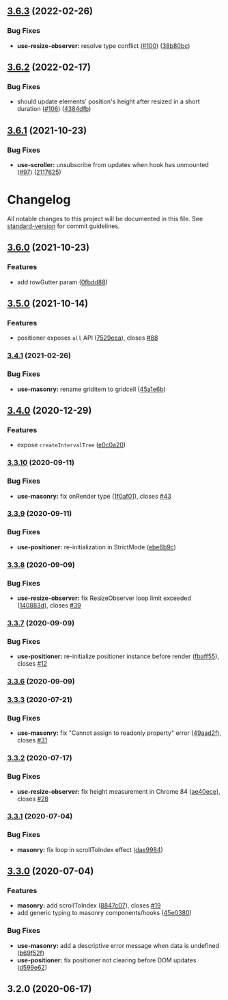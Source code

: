 ## [3.6.3](https://github.com/jaredLunde/masonic/compare/v3.6.2...v3.6.3) (2022-02-26)

### Bug Fixes

- **use-resize-observer:** resolve type conflict ([#100](https://github.com/jaredLunde/masonic/issues/100)) ([38b80bc](https://github.com/jaredLunde/masonic/commit/38b80bc9b9fc5017ee863bdb51578a456acbb416))

## [3.6.2](https://github.com/jaredLunde/masonic/compare/v3.6.1...v3.6.2) (2022-02-17)

### Bug Fixes

- should update elements' position's height after resized in a short duration ([#106](https://github.com/jaredLunde/masonic/issues/106)) ([4384dfb](https://github.com/jaredLunde/masonic/commit/4384dfb1739da79db351941c068e61d62cf2f84c))

## [3.6.1](https://github.com/jaredLunde/masonic/compare/v3.6.0...v3.6.1) (2021-10-23)

### Bug Fixes

- **use-scroller:** unsubscribe from updates when hook has unmounted ([#97](https://github.com/jaredLunde/masonic/issues/97)) ([2117625](https://github.com/jaredLunde/masonic/commit/2117625fb14b27b5f33a3a8121cbb83a62de5b5c))

# Changelog

All notable changes to this project will be documented in this file. See [standard-version](https://github.com/conventional-changelog/standard-version) for commit guidelines.

## [3.6.0](https://github.com/jaredLunde/masonic/compare/v3.5.0...v3.6.0) (2021-10-23)

### Features

- add rowGutter param ([0fbdd88](https://github.com/jaredLunde/masonic/commit/0fbdd889f99991aa212945ce35eb980942269e10))

## [3.5.0](https://github.com/jaredLunde/masonic/compare/v3.4.1...v3.5.0) (2021-10-14)

### Features

- positioner exposes `all` API ([7529eea](https://github.com/jaredLunde/masonic/commit/7529eea9db23aacbf3ae070dc089236f2e1caf48)), closes [#88](https://github.com/jaredLunde/masonic/issues/88)

### [3.4.1](https://github.com/jaredLunde/masonic/compare/v3.4.0...v3.4.1) (2021-02-26)

### Bug Fixes

- **use-masonry:** rename griditem to gridcell ([45a1e6b](https://github.com/jaredLunde/masonic/commit/45a1e6bd9883144b3e6b74a75f5c0ce2cc9633ad))

## [3.4.0](https://github.com/jaredLunde/masonic/compare/v3.3.10...v3.4.0) (2020-12-29)

### Features

- expose `createIntervalTree` ([e0c0a20](https://github.com/jaredLunde/masonic/commit/e0c0a208ae5054eb42cc813ccf96979693c9ae50))

### [3.3.10](https://github.com/jaredLunde/masonic/compare/v3.3.9...v3.3.10) (2020-09-11)

### Bug Fixes

- **use-masonry:** fix onRender type ([1f0af01](https://github.com/jaredLunde/masonic/commit/1f0af0141c055ab9dc86d37e1c8f25e993d17f99)), closes [#43](https://github.com/jaredLunde/masonic/issues/43)

### [3.3.9](https://github.com/jaredLunde/masonic/compare/v3.3.8...v3.3.9) (2020-09-11)

### Bug Fixes

- **use-positioner:** re-initialization in StrictMode ([ebe6b9c](https://github.com/jaredLunde/masonic/commit/ebe6b9cf164ef881fa4dc808df1142d679fe3ecc))

### [3.3.8](https://github.com/jaredLunde/masonic/compare/v3.3.7...v3.3.8) (2020-09-09)

### Bug Fixes

- **use-resize-observer:** fix ResizeObserver loop limit exceeded ([140883d](https://github.com/jaredLunde/masonic/commit/140883d7360a3f24b9aba251eb29575fdd2e8377)), closes [#39](https://github.com/jaredLunde/masonic/issues/39)

### [3.3.7](https://github.com/jaredLunde/masonic/compare/v3.3.6...v3.3.7) (2020-09-09)

### Bug Fixes

- **use-positioner:** re-initialize positioner instance before render ([fbaff55](https://github.com/jaredLunde/masonic/commit/fbaff55b29a1cddad5437d7f76f69a5213a5a452)), closes [#12](https://github.com/jaredLunde/masonic/issues/12)

### [3.3.6](https://github.com/jaredLunde/masonic/compare/v3.3.3...v3.3.6) (2020-09-09)

### [3.3.3](https://github.com/jaredLunde/masonic/compare/v3.3.2...v3.3.3) (2020-07-21)

### Bug Fixes

- **use-masonry:** fix "Cannot assign to readonly property" error ([49aad2f](https://github.com/jaredLunde/masonic/commit/49aad2f210b434dd3aec91fd320a007b21267df8)), closes [#31](https://github.com/jaredLunde/masonic/issues/31)

### [3.3.2](https://github.com/jaredLunde/masonic/compare/v3.3.1...v3.3.2) (2020-07-17)

### Bug Fixes

- **use-resize-observer:** fix height measurement in Chrome 84 ([ae40ece](https://github.com/jaredLunde/masonic/commit/ae40ecec906340b9fb17821acab471f5820091c1)), closes [#28](https://github.com/jaredLunde/masonic/issues/28)

### [3.3.1](https://github.com/jaredLunde/masonic/compare/v3.3.0...v3.3.1) (2020-07-04)

### Bug Fixes

- **masonry:** fix loop in scrollToIndex effect ([dae9984](https://github.com/jaredLunde/masonic/commit/dae99847fe29d7c9b50141f8035968143680b292))

## [3.3.0](https://github.com/jaredLunde/masonic/compare/v3.2.0...v3.3.0) (2020-07-04)

### Features

- **masonry:** add scrollToIndex ([8847c07](https://github.com/jaredLunde/masonic/commit/8847c074dd171fd2a53cc9fec2aae76e814e0aa2)), closes [#19](https://github.com/jaredLunde/masonic/issues/19)
- add generic typing to masonry components/hooks ([45e0380](https://github.com/jaredLunde/masonic/commit/45e0380f0b366c1729436fe6d7370ae3fd36fdf2))

### Bug Fixes

- **use-masonry:** add a descriptive error message when data is undefined ([b69f52f](https://github.com/jaredLunde/masonic/commit/b69f52f6821ac9cd95bfa6bf97a81a9efba008c2))
- **use-positioner:** fix positioner not clearing before DOM updates ([d599e62](https://github.com/jaredLunde/masonic/commit/d599e62b29f31153343c9a83c87134c5144ecb8d))

## 3.2.0 (2020-06-17)
